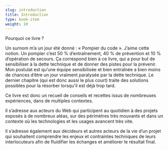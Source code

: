 ```yaml
---
slug: introduction
title: Introduction
type: book-item
weight: 10
---
```

Pourquoi ce livre ?

Un surnom m’a un jour été donné : « Pompier du code ». J’aime cette notion. Un pompier c’est 50 % d’entraînement, 40 % de prévention et 10 % d’opération de secours.
Ça correspond bien à ce livre, qui a pour but de sensibiliser à la dette technique et de donner des pistes pour la prévenir. Mon postulat est qu’une équipe sensibilisée et bien entraînée a bien moins de chances d’être un jour vraiment paralysée par la dette technique. Le dernier chapitre (qui est donc aussi le plus court) traite des solutions possibles pour la résorber lorsqu'il est déjà trop tard.

Ce livre est donc un recueil de conseils et recettes issus de nombreuses expériences, dans de multiples contextes.

Il s’adresse aux acteurs du Web qui participent au quotidien à des projets exposés à de nombreux aléas, sur des périmètres très mouvants et dans un contexte où les technologies et les usages avancent très vite. 

Il s’adresse également aux décideurs et autres acteurs de la vie d’un projet qui souhaitent comprendre les enjeux et contraintes techniques de leurs interlocuteurs afin de fluidifier les échanges et améliorer le résultat final.


